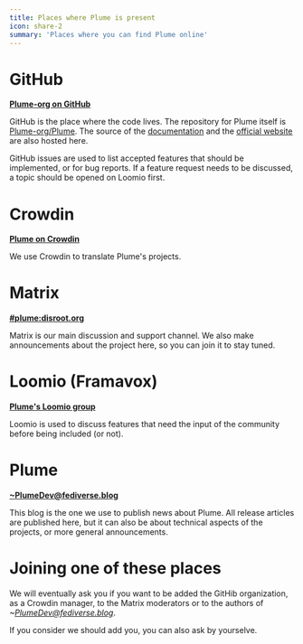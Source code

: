 ```yaml
---
title: Places where Plume is present
icon: share-2
summary: 'Places where you can find Plume online'
---
```


# GitHub

**[Plume-org on GitHub](https://github.com/Plume-org)**

GitHub is the place where the code lives. The repository for Plume itself is [Plume-org/Plume](https://github.com/Plume-org/Plume).
The source of the [documentation](https://github.com/Plume-org/docs) and the [official website](https://github.com/Plume-org/joinplu.me)
are also hosted here.

GitHub issues are used to list accepted features that should be implemented, or for bug reports. If a feature request needs to be discussed,
a topic should be opened on Loomio first.

# Crowdin

**[Plume on Crowdin](https://crowdin.com/project/plume)**

We use Crowdin to translate Plume's projects.

# Matrix

**[#plume:disroot.org](https://riot.im/app/#/room/#plume:disroot.org)**

Matrix is our main discussion and support channel. We also make announcements about the project here, so you can join it
to stay tuned.

# Loomio (Framavox)

**[Plume's Loomio group](https://framavox.org/g/WK40YHMA/plume)**

Loomio is used to discuss features that need the input of the community before being included (or not).

# Plume

**[~PlumeDev@fediverse.blog](https://fediverse.blog/~/PlumeDev)**

This blog is the one we use to publish news about Plume. All release articles are published here, but
it can also be about technical aspects of the projects, or more general announcements.

# Joining one of these places

We will eventually ask you if you want to be added the GitHib organization, as a Crowdin manager, to the Matrix moderators
or to the authors of *~PlumeDev@fediverse.blog*.

If you consider we should add you, you can also ask by yourselve.